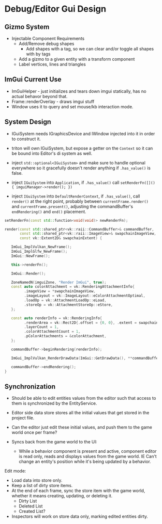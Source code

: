 # Debug/Editor Gui Design

## Gizmo System

- Injectable Component Requirements
  - Add/Remove debug shapes
    - Add shapes with a tag, so we can clear and/or toggle all shapes with by tags
  - Add a gizmo to a given entity with a transform component
  - Label vertices, lines and triangles

## ImGui Current Use

- ImGuiHelper - just initializes and tears down imgui statically, has no actual behavor beyond that.
- Frame::renderOverlay - draws imgui stuff
- Window uses it to query and set mouse/kb interaction mode.

## System Design

- IGuiSystem needs IGraphicsDevice and IWindow injected into it in order to construct it.
- triton will own IGuiSystem, but expose a getter on the `Context` so it can be bound into Editor's di system as well.
- inject `std::optional<IGuiSystem>` and make sure to handle optional everywhere so it gracefully doesn't render anything if `.has_value()` is false.

- inject `IGuiSystem` into `Application`, if `.has_value()` call `setRenderFn([]() { imguiManager->render(); })`

- inject `IGuiSystem` into `DefaultRenderContext`, if `.has_value()`, call `render()` at the right point, probably between
`currentFrame.render()` and `currentFrame.present()`, adjusting the commandBuffer's `endRendering()` and `end()` placement.

```cxx
setRenderFn(const std::function<void(void)> newRenderFn);

render(const std::shared_ptr<vk::raii::CommandBuffer>& commandBuffer,
       const std::shared_ptr<vk::raii::ImageView>& swapchainImageView,
       const vk::Extent2D& swapchainExtent) {

   ImGui_ImplVulkan_NewFrame();
   ImGui_ImplGlfw_NewFrame();
   ImGui::NewFrame();

   this->renderFn();

   ImGui::Render();

   ZoneNamedN(imguiZone, "Render ImGui", true);
   const auto colorAttachment = vk::RenderingAttachmentInfo{
         .imageView = *swapchainImageView,
         .imageLayout = vk::ImageLayout::eColorAttachmentOptimal,
         .loadOp = vk::AttachmentLoadOp::eLoad,
         .storeOp = vk::AttachmentStoreOp::eStore,
   };

   const auto renderInfo = vk::RenderingInfo{
         .renderArea = vk::Rect2D{.offset = {0, 0}, .extent = swapchainExtent},
         .layerCount = 1,
         .colorAttachmentCount = 1,
         .pColorAttachments = &colorAttachment,
   };

   commandBuffer->beginRendering(renderInfo);

   ImGui_ImplVulkan_RenderDrawData(ImGui::GetDrawData(), **commandBuffer);

   commandBuffer->endRendering();
}
```

## Synchronization

- Should be able to edit entities values from the editor such that access to them is synchronized by the EntityService.

- Editor side data store stores all the initial values that get stored in the project file.
- Can the editor just edit these initial values, and push them to the game world once per frame?
- Syncs back from the game world to the UI:
  - While a behavior component is present and active, component editor is read only, reads and displays values from the game world. IE Can't change an entity's position while it's being updated by a behavior.

Edit mode:

- Load data into store only.
- Keep a list of dirty store items.
- At the end of each frame, sync the store item with the game world, whether it means creating, updating, or deleting it.
  - Dirty List
  - Deleted List
  - Created List?
- Inspectors will work on store data only, marking edited entities dirty.
